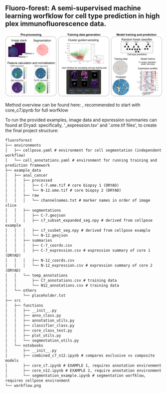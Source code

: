 ## Fluoro-forest: A semi-supervised machine learning worfklow for cell type prediction in high plex immunofluorescence data.


<div align="center">
  <img src="method_workflow.png" alt = "fluoroforest workflow" width="800">
</div>

Method overview can be found here:  , recommended to start with core_c7.ipynb for full worfklow

To run the provided examples, image data and epxression summaries can found at Dryad: 
specifically, '_expression.tsv' and '.ome.tif files', to create the final project structure:

```
fluoroforest
├── environments
│   ├── cellpose.yaml # environment for cell segmentation (independent workflow)
│   └── cell_annotations.yaml # environment for running training and prediction framework
├── example_data
│   ├── anal_cancer
│   │   ├── processed
│   │   │   ├── C-7.ome.tif # core biopsy 1 (DRYAD)
│   │   │   └── N-12.ome.tif # core biopsy 2 (DRYAD)
│   │   ├── raw
│   │   │   └── channelnames.txt # marker names in order of image slice
│   │   ├── segmentations
│   │   │   ├── C-7.geojson
│   │   │   ├── c7_subset_expanded_seg.npy # derived from cellpose example
│   │   │   ├── c7_susbet_seg.npy # derived from cellpose example
│   │   │   └── N-12.geojson
│   │   ├── summaries
│   │   │   ├── C-7_coords.csv
│   │   │   ├── C-7_expression.csv # expression summary of core 1 (DRYAD)
│   │   │   ├── N-12_coords.csv
│   │   │   └── N-12_expression.csv # expression summary of core 2 (DRYAD)
│   │   └── temp_annotations
│   │       ├── C7_annotations.csv # training data
│   │       └── N12_annotations.csv # training data
│   └── others
│       └── placeholder.txt
├── src
│   ├── functions
│   │   ├── __init__.py
│   │   ├── anno_class.py
│   │   ├── annotation_utils.py
│   │   ├── classifier_class.py
│   │   ├── core_class_test.py
│   │   ├── plot_utils.py
│   │   └── segmentation_utils.py
│   └── notebooks
│       ├── __init__.py
│       ├── combined_c7_n12.ipynb # compares exclusive vs composite models
│       ├── core_c7.ipynb # EXAMPLE 1, requires annotation environment
│       ├── core_n12.ipynb # EXAMPLE 2, require annotation environment
│       └── segmentation_example.ipynb # segmentation worfklow, requires cellpose environment
└── workflow.png
```

